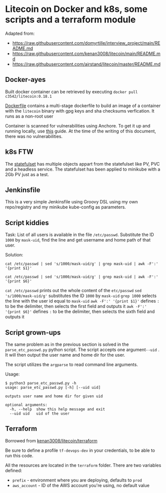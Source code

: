 # Litecoin on Docker and k8s, some scripts and a terraform module
Adapted from:
 - https://raw.githubusercontent.com/domyrtille/interview_project/main/README.md
 - https://raw.githubusercontent.com/kenan3008/litecoin/main/README.md
 - https://raw.githubusercontent.com/airstand/litecoin/master/README.md

## Docker-ayes

Built docker container can be retrieved by executing `docker pull c3542/litecoin:0.18.1`

[Dockerfile](https://github.com/csrrmrvll/some-exercises/blob/main/Dockerfile) contains a multi-stage dockerfile to build an image of a container with the `litecoin` binary with gpg keys and sha checksums verfication. It runs as a non-root user

Container is scanned for vulnerabilities using Anchore. To get it up and running locally, use [this](https://engine.anchore.io/docs/quickstart/) guide. At the time of the writing of this document, there was no vulnerabilities.

## k8s FTW
The [statefulset](https://github.com/csrrmrvll/some-exercises/blob/main/kube/litecoin-statefulset.yaml) has multiple objects appart from the statefulset like PV, PVC and a headless service. The statefulset has been applied to minikube with a 2Gb PV just as a test.

## Jenkinsfile

This is a very simple Jenkinsfile using Groovy DSL using my own repo/registry and my minikube kube-config as parameters.

## Script kiddies

Task: List of all users is available in the file `/etc/passwd`. Substitute the ID `1000` by `mask-uid`, find the line and get username and home path of that user.

Solution:

```
cat /etc/passwd | sed 's/1000/mask-uid/g' | grep mask-uid | awk -F':' '{print $1}'

cat /etc/passwd | sed 's/1000/mask-uid/g' | grep mask-uid | awk -F':' '{print $6}'
```

`cat /etc/passwd` prints out the whole content of the `etc/passwd`
`sed 's/1000/mask-uid/g'` substitutes the ID `1000` by `mask-uid`
`grep 1000` selects the line with the user id equal to `mask-uid`
`awk -F':' '{print $1}'` defines `:` to be the delimiter, then selects the first field and outputs it
`awk -F':' '{print $6}'` defines `:` to be the delimiter, then selects the sixth field and outputs it

## Script grown-ups

The same problem as in the previous section is solved in the `parse_etc_passwd.py` python script. The script accepts one argument`--uid` . It will then output the user name and home dir for the user.

The script utilizes the `argparse` to read command line arguments.

Usage:

```
$ python3 parse_etc_passwd.py -h
usage: parse_etc_passwd.py [-h] [--uid uid]

outputs user name and home dir for given uid

optional arguments:
  -h, --help  show this help message and exit
  --uid uid   uid of the user
```

## Terraform

Borrowed from [kenan3008/litecoin/terraform](https://github.com/kenan3008/litecoin/tree/main/terraform)

Be sure to define a profile `tf-devops-dev` in your credentials, to be able to run this code.

All the resources are located in the `terraform` folder.
There are two variables defined:
* `prefix` - environment where you are deploying, defaults to `prod`
* `aws_account` - ID of the AWS account you're using, no default value
